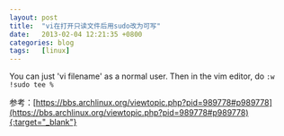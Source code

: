 ```yaml
---
layout: post
title:  "vi在打开只读文件后用sudo改为可写"
date:   2013-02-04 12:21:35 +0800
categories: blog
tags:   [linux]
---
```

You can just 'vi filename' as a normal user. Then in the vim editor, do `:w !sudo tee %` 

参考：[https://bbs.archlinux.org/viewtopic.php?pid=989778#p989778](https://bbs.archlinux.org/viewtopic.php?pid=989778#p989778){:target="_blank"}
